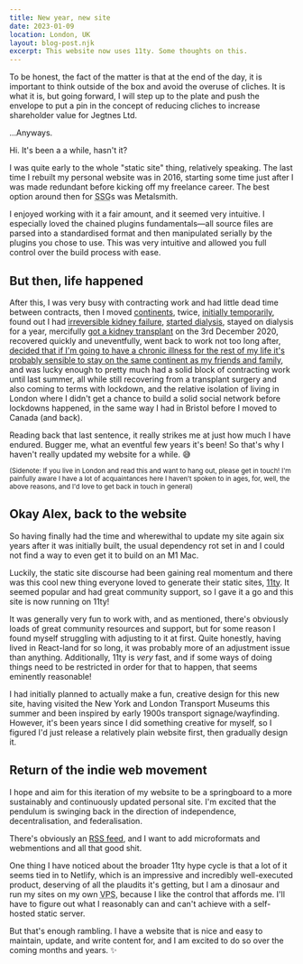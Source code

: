```yaml
---
title: New year, new site
date: 2023-01-09
location: London, UK
layout: blog-post.njk
excerpt: This website now uses 11ty. Some thoughts on this.
---
```


To be honest, the fact of the matter is that at the end of the day, it is important to think outside of the box and avoid the overuse of cliches. It is what it is, but going forward, I will step up to the plate and push the envelope to put a pin in the concept of reducing cliches to increase shareholder value for Jegtnes Ltd.

…Anyways.

Hi. It's been a a while, hasn't it?

I was quite early to the whole "static site" thing, relatively speaking. The last time I rebuilt my personal website was in 2016, starting some time just after I was made redundant before kicking off my freelance career. The best option around then for <abbr title="Static Site Generator">SSG</abbr>s was Metalsmith.

I enjoyed working with it a fair amount, and it seemed very intuitive. I especially loved the chained plugins fundamentals—all source files are parsed into a standardised format and then manipulated serially by the plugins you chose to use. This was very intuitive and allowed you full control over the build process with ease.

## But then, life happened

After this, I was very busy with contracting work and had little dead time between contracts, then I moved [continents](https://twitter.com/jegtnes/status/968538948724195328), twice, [initially temporarily](https://twitter.com/jegtnes/status/1101817313958023168), found out I had [irreversible kidney failure](https://twitter.com/jegtnes/status/1151927283164360705), [started dialysis](https://twitter.com/jegtnes/status/1197879302458662912), stayed on dialysis for a year, mercifully [got a kidney transplant](https://twitter.com/jegtnes/status/1334374209431146496) on the 3rd December 2020, recovered quickly and uneventfully, went back to work not too long after, [decided that if I'm going to have a chronic illness for the rest of my life it's probably sensible to stay on the same continent as my friends and family](https://twitter.com/jegtnes/status/1422591069884145675), and was lucky enough to pretty much had a solid block of contracting work until last summer, all while still recovering from a transplant surgery and also coming to terms with lockdown, and the relative isolation of living in London where I didn't get a chance to build a solid social network before lockdowns happened, in the same way I had in Bristol before I moved to Canada (and back).

Reading back that last sentence, it really strikes me at just how much I have endured. Bugger me, what an eventful few years it's been! So that's why I haven't really updated my website for a while. 😅

<small>(Sidenote: If you live in London and read this and want to hang out, please get in touch! I'm painfully aware I have a lot of acquaintances here I haven't spoken to in ages, for, well, the above reasons, and I'd love to get back in touch in general)</small>

## Okay Alex, back to the website

So having finally had the time and wherewithal to update my site again six years after it was initially built, the usual dependency rot set in and I could not find a way to even get it to build on an M1 Mac.

Luckily, the static site discourse had been gaining real momentum and there was this cool new thing everyone loved to generate their static sites, [11ty](https://www.11ty.dev). It seemed popular and had great community support, so I gave it a go and this site is now running on 11ty!

It was generally very fun to work with, and as mentioned, there's obviously loads of great community resources and support, but for some reason I found myself struggling with adjusting to it at first. Quite honestly, having lived in React-land for so long, it was probably more of an adjustment issue than anything. Additionally, 11ty is _very_ fast, and if some ways of doing things need to be restricted in order for that to happen, that seems eminently reasonable!

I had initially planned to actually make a fun, creative design for this new site, having visited the New York and London Transport Museums this summer and been inspired by early 1900s transport signage/wayfinding. However, it's been years since I did something creative for myself, so I figured I'd just release a relatively plain website first, then gradually design it.

## Return of the indie web movement

I hope and aim for this iteration of my website to be a springboard to a more sustainably and continuously updated personal site. I'm excited that the pendulum is swinging back in the direction of independence, decentralisation, and federalisation.

There's obviously an [RSS feed](https://jegtnes.com/feed.xml), and I want to add microformats and webmentions and all that good shit.

One thing I have noticed about the broader 11ty hype cycle is that a lot of it seems tied in to Netlify, which is an impressive and incredibly well-executed product, deserving of all the plaudits it's getting, but I am a dinosaur and run my sites on my own <abbr title="Virtual Private Server">VPS</abbr>, because I like the control that affords me. I'll have to figure out what I reasonably can and can't achieve with a self-hosted static server.

But that's enough rambling. I have a website that is nice and easy to maintain, update, and write content for, and I am excited to do so over the coming months and years. ✨
